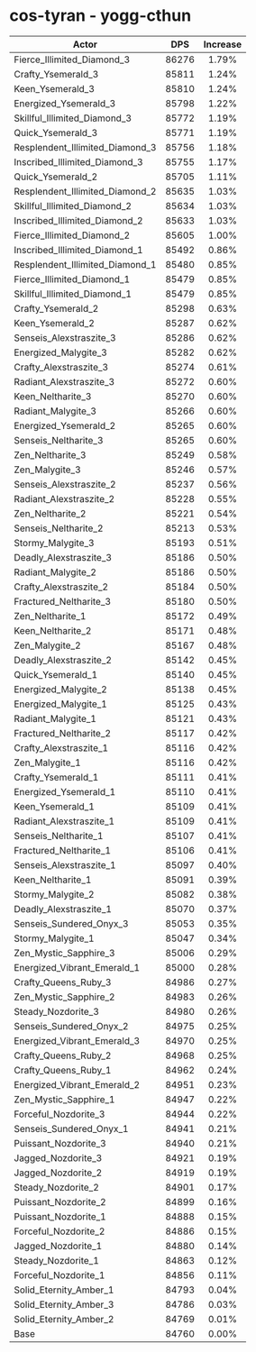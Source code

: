 # cos-tyran - yogg-cthun
| Actor | DPS | Increase |
|---|:---:|:---:|
|Fierce_Illimited_Diamond_3|86276|1.79%|
|Crafty_Ysemerald_3|85811|1.24%|
|Keen_Ysemerald_3|85810|1.24%|
|Energized_Ysemerald_3|85798|1.22%|
|Skillful_Illimited_Diamond_3|85772|1.19%|
|Quick_Ysemerald_3|85771|1.19%|
|Resplendent_Illimited_Diamond_3|85756|1.18%|
|Inscribed_Illimited_Diamond_3|85755|1.17%|
|Quick_Ysemerald_2|85705|1.11%|
|Resplendent_Illimited_Diamond_2|85635|1.03%|
|Skillful_Illimited_Diamond_2|85634|1.03%|
|Inscribed_Illimited_Diamond_2|85633|1.03%|
|Fierce_Illimited_Diamond_2|85605|1.00%|
|Inscribed_Illimited_Diamond_1|85492|0.86%|
|Resplendent_Illimited_Diamond_1|85480|0.85%|
|Fierce_Illimited_Diamond_1|85479|0.85%|
|Skillful_Illimited_Diamond_1|85479|0.85%|
|Crafty_Ysemerald_2|85298|0.63%|
|Keen_Ysemerald_2|85287|0.62%|
|Senseis_Alexstraszite_3|85286|0.62%|
|Energized_Malygite_3|85282|0.62%|
|Crafty_Alexstraszite_3|85274|0.61%|
|Radiant_Alexstraszite_3|85272|0.60%|
|Keen_Neltharite_3|85270|0.60%|
|Radiant_Malygite_3|85266|0.60%|
|Energized_Ysemerald_2|85265|0.60%|
|Senseis_Neltharite_3|85265|0.60%|
|Zen_Neltharite_3|85249|0.58%|
|Zen_Malygite_3|85246|0.57%|
|Senseis_Alexstraszite_2|85237|0.56%|
|Radiant_Alexstraszite_2|85228|0.55%|
|Zen_Neltharite_2|85221|0.54%|
|Senseis_Neltharite_2|85213|0.53%|
|Stormy_Malygite_3|85193|0.51%|
|Deadly_Alexstraszite_3|85186|0.50%|
|Radiant_Malygite_2|85186|0.50%|
|Crafty_Alexstraszite_2|85184|0.50%|
|Fractured_Neltharite_3|85180|0.50%|
|Zen_Neltharite_1|85172|0.49%|
|Keen_Neltharite_2|85171|0.48%|
|Zen_Malygite_2|85167|0.48%|
|Deadly_Alexstraszite_2|85142|0.45%|
|Quick_Ysemerald_1|85140|0.45%|
|Energized_Malygite_2|85138|0.45%|
|Energized_Malygite_1|85125|0.43%|
|Radiant_Malygite_1|85121|0.43%|
|Fractured_Neltharite_2|85117|0.42%|
|Crafty_Alexstraszite_1|85116|0.42%|
|Zen_Malygite_1|85116|0.42%|
|Crafty_Ysemerald_1|85111|0.41%|
|Energized_Ysemerald_1|85110|0.41%|
|Keen_Ysemerald_1|85109|0.41%|
|Radiant_Alexstraszite_1|85109|0.41%|
|Senseis_Neltharite_1|85107|0.41%|
|Fractured_Neltharite_1|85106|0.41%|
|Senseis_Alexstraszite_1|85097|0.40%|
|Keen_Neltharite_1|85091|0.39%|
|Stormy_Malygite_2|85082|0.38%|
|Deadly_Alexstraszite_1|85070|0.37%|
|Senseis_Sundered_Onyx_3|85053|0.35%|
|Stormy_Malygite_1|85047|0.34%|
|Zen_Mystic_Sapphire_3|85006|0.29%|
|Energized_Vibrant_Emerald_1|85000|0.28%|
|Crafty_Queens_Ruby_3|84986|0.27%|
|Zen_Mystic_Sapphire_2|84983|0.26%|
|Steady_Nozdorite_3|84980|0.26%|
|Senseis_Sundered_Onyx_2|84975|0.25%|
|Energized_Vibrant_Emerald_3|84970|0.25%|
|Crafty_Queens_Ruby_2|84968|0.25%|
|Crafty_Queens_Ruby_1|84962|0.24%|
|Energized_Vibrant_Emerald_2|84951|0.23%|
|Zen_Mystic_Sapphire_1|84947|0.22%|
|Forceful_Nozdorite_3|84944|0.22%|
|Senseis_Sundered_Onyx_1|84941|0.21%|
|Puissant_Nozdorite_3|84940|0.21%|
|Jagged_Nozdorite_3|84921|0.19%|
|Jagged_Nozdorite_2|84919|0.19%|
|Steady_Nozdorite_2|84901|0.17%|
|Puissant_Nozdorite_2|84899|0.16%|
|Puissant_Nozdorite_1|84888|0.15%|
|Forceful_Nozdorite_2|84886|0.15%|
|Jagged_Nozdorite_1|84880|0.14%|
|Steady_Nozdorite_1|84863|0.12%|
|Forceful_Nozdorite_1|84856|0.11%|
|Solid_Eternity_Amber_1|84793|0.04%|
|Solid_Eternity_Amber_3|84786|0.03%|
|Solid_Eternity_Amber_2|84769|0.01%|
|Base|84760|0.00%|
